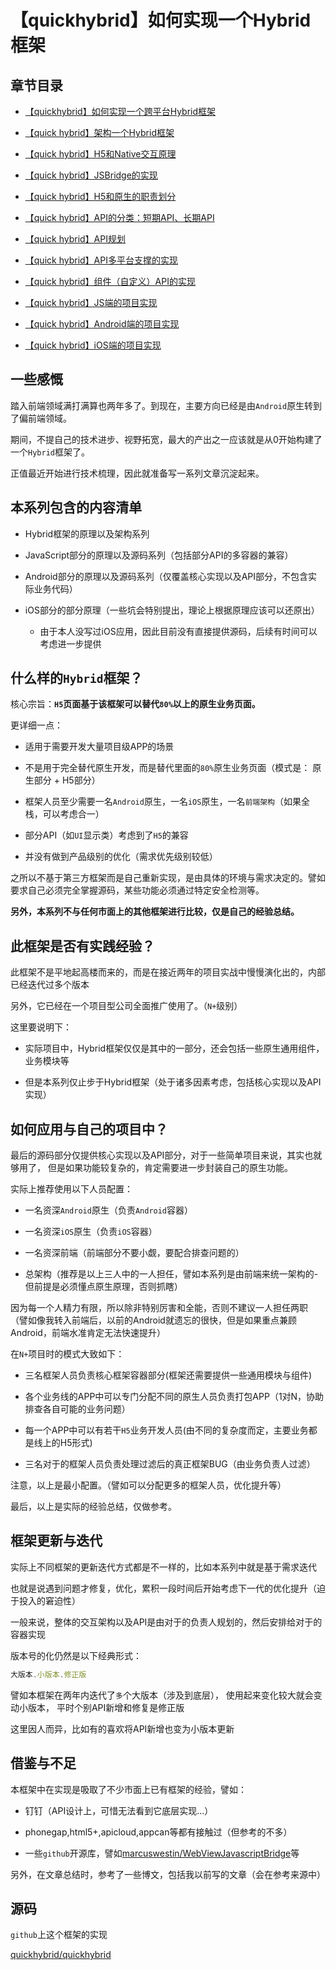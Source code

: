 # 【quickhybrid】如何实现一个Hybrid框架

## 章节目录

- [【quickhybrid】如何实现一个跨平台Hybrid框架](../quickhybrid_preface/quickhybrid_preface.md)

- [【quick hybrid】架构一个Hybrid框架](../quickhybrid_framework/quickhybrid_framework.md)

- [【quick hybrid】H5和Native交互原理](../quickhybrid_native2h5interaction/quickhybrid_native2h5interaction.md)

- [【quick hybrid】JSBridge的实现](../quickhybrid_jsbridge/quickhybrid_jsbridge.md)

- [【quick hybrid】H5和原生的职责划分](../quickhybrid_h5ornative/quickhybrid_h5ornative.md)

- [【quick hybrid】API的分类：短期API、长期API](../quickhybrid_apiclassify/quickhybrid_apiclassify.md)

- [【quick hybrid】API规划](../quickhybrid_apiplanning/quickhybrid_apiplanning.md)

- [【quick hybrid】API多平台支撑的实现](../quickhybrid_apimultiplatform/quickhybrid_apimultiplatform.md)

- [【quick hybrid】组件（自定义）API的实现](../quickhybrid_apicomponents/quickhybrid_apicomponents.md)

- [【quick hybrid】JS端的项目实现](../quickhybrid_apijs/quickhybrid_apijs.md)

- [【quick hybrid】Android端的项目实现](../quickhybrid_apiandroid/quickhybrid_apiandroid.md)

- [【quick hybrid】iOS端的项目实现](../quickhybrid_apiios/quickhybrid_apiios.md)


## 一些感慨

踏入前端领域满打满算也两年多了。到现在，主要方向已经是由`Android`原生转到了偏前端领域。

期间，不提自己的技术进步、视野拓宽，最大的产出之一应该就是从0开始构建了一个`Hybrid`框架了。

正值最近开始进行技术梳理，因此就准备写一系列文章沉淀起来。

## 本系列包含的内容清单

- Hybrid框架的原理以及架构系列

- JavaScript部分的原理以及源码系列（包括部分API的多容器的兼容）

- Android部分的原理以及源码系列（仅覆盖核心实现以及API部分，不包含实际业务代码）

- iOS部分的部分原理（一些坑会特别提出，理论上根据原理应该可以还原出）

    - 由于本人没写过iOS应用，因此目前没有直接提供源码，后续有时间可以考虑进一步提供

## 什么样的`Hybrid`框架？

核心宗旨：__`H5`页面基于该框架可以替代`80%`以上的原生业务页面。__

更详细一点：

- 适用于需要开发大量项目级APP的场景

- 不是用于完全替代原生开发，而是替代里面的`80%`原生业务页面（模式是： 原生部分 + H5部分）

- 框架人员至少需要一名`Android`原生，一名`iOS`原生，一名`前端架构`（如果全栈，可以考虑合一）

- 部分API（如`UI`显示类）考虑到了`H5`的兼容

- 并没有做到产品级别的优化（需求优先级别较低）

之所以不基于第三方框架而是自己重新实现，是由具体的环境与需求决定的。譬如要求自己必须完全掌握源码，某些功能必须通过特定安全检测等。

__另外，本系列不与任何市面上的其他框架进行比较，仅是自己的经验总结。__

## 此框架是否有实践经验？

此框架不是平地起高楼而来的，而是在接近两年的项目实战中慢慢演化出的，内部已经迭代过多个版本

另外，它已经在一个项目型公司全面推广使用了。（`N+`级别）

这里要说明下：

- 实际项目中，Hybrid框架仅仅是其中的一部分，还会包括一些原生通用组件，业务模块等

- 但是本系列仅止步于Hybrid框架（处于诸多因素考虑，包括核心实现以及API实现）

## 如何应用与自己的项目中？

最后的源码部分仅提供核心实现以及API部分，对于一些简单项目来说，其实也就够用了，
但是如果功能较复杂的，肯定需要进一步封装自己的原生功能。

实际上推荐使用以下人员配置：

- 一名资深`Android`原生（负责`Android`容器）

- 一名资深`iOS`原生（负责`iOS`容器）

- 一名资深前端（前端部分不要小觑，要配合排查问题的）

- 总架构（推荐是以上三人中的一人担任，譬如本系列是由前端来统一架构的-但前提是必须懂点原生原理，否则抓瞎）

因为每一个人精力有限，所以除非特别厉害和全能，否则不建议一人担任两职
（譬如像我转入前端后，以前的Android就遗忘的很快，但是如果重点兼顾Android，前端水准肯定无法快速提升）

在`N+`项目时的模式大致如下：

- 三名框架人员负责核心框架容器部分(框架还需要提供一些通用模块与组件)

- 各个业务线的APP中可以专门分配不同的原生人员负责打包APP（1对N，协助排查各自可能的业务问题）

- 每一个APP中可以有若干`H5`业务开发人员(由不同的复杂度而定，主要业务都是线上的H5形式)

- 三名对于的框架人员负责处理过滤后的真正框架BUG（由业务负责人过滤）

注意，以上是最小配置。（譬如可以分配更多的框架人员，优化提升等）

最后，以上是实际的经验总结，仅做参考。

## 框架更新与迭代

实际上不同框架的更新迭代方式都是不一样的，比如本系列中就是基于需求迭代

也就是说遇到问题才修复，优化，累积一段时间后开始考虑下一代的优化提升（迫于投入的窘迫性）

一般来说，整体的交互架构以及API是由对于的负责人规划的，然后安排给对于的容器实现

版本号的化仍然是以下经典形式：

```js
大版本.小版本.修正版
```

譬如本框架在两年内迭代了`多`个大版本（涉及到底层），
使用起来变化较大就会变动小版本，
平时个别API新增和修复是修正版

这里因人而异，比如有的喜欢将API新增也变为小版本更新

## 借鉴与不足

本框架中在实现是吸取了不少市面上已有框架的经验，譬如：

- 钉钉（API设计上，可惜无法看到它底层实现...）

- phonegap,html5+,apicloud,appcan等都有接触过（但参考的不多）

- 一些`github`开源库，譬如[marcuswestin/WebViewJavascriptBridge](https://github.com/marcuswestin/WebViewJavascriptBridge)等

另外，在文章总结时，参考了一些博文，包括我以前写的文章（会在参考来源中）

## 源码

`github`上这个框架的实现

[quickhybrid/quickhybrid](https://github.com/quickhybrid/quickhybrid)

